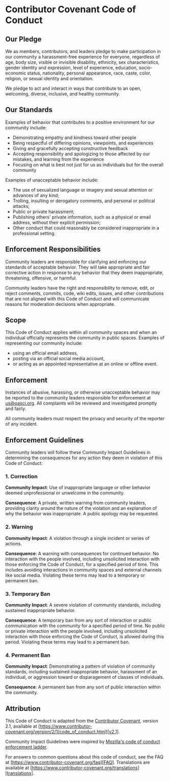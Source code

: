 # Contributor Covenant Code of Conduct

## Our Pledge

We as members, contributors, and leaders pledge to make participation in our community a harassment-free experience for everyone, regardless of age, body size, visible or invisible disability, ethnicity, sex characteristics, gender identity and expression, level of experience, education, socio-economic status, nationality, personal appearance, race, caste, color, religion, or sexual identity and orientation.

We pledge to act and interact in ways that contribute to an open, welcoming, diverse, inclusive, and healthy community.

## Our Standards

Examples of behavior that contributes to a positive environment for our community include:

-   Demonstrating empathy and kindness toward other people
-   Being respectful of differing opinions, viewpoints, and experiences
-   Giving and gracefully accepting constructive feedback
-   Accepting responsibility and apologizing to those affected by our mistakes, and learning from the experience
-   Focusing on what is best not just for us as individuals but for the overall community

Examples of unacceptable behavior include:

-   The use of sexualized language or imagery and sexual attention or advances of any kind;
-   Trolling, insulting or derogatory comments, and personal or political attacks;
-   Public or private harassment;
-   Publishing others' private information, such as a physical or email address, without their explicit permission;
-   Other conduct that could reasonably be considered inappropriate in a professional setting.

## Enforcement Responsibilities

Community leaders are responsible for clarifying and enforcing our standards of acceptable behavior.
They will take appropriate and fair corrective action in response to any behavior that they deem inappropriate, threatening, offensive, or harmful.

Community leaders have the right and responsibility to remove, edit, or reject comments, commits, code, wiki edits, issues, and other contributions that are not aligned with this Code of Conduct and will communicate reasons for moderation decisions when appropriate.

## Scope

This Code of Conduct applies within all community spaces and when an individual officially represents the community in public spaces.
Examples of representing our community include:

-   using an official email address,
-   posting via an official social media account,
-   or acting as an appointed representative at an online or offline event.

## Enforcement

Instances of abusive, harassing, or otherwise unacceptable behavior may be reported to the community leaders responsible for enforcement at <us@oasci.org>.
All complaints will be reviewed and investigated promptly and fairly.

All community leaders must respect the privacy and security of the reporter of any incident.

## Enforcement Guidelines

Community leaders will follow these Community Impact Guidelines in determining the consequences for any action they deem in violation of this Code of Conduct:

### 1. Correction

**Community Impact**:
Use of inappropriate language or other behavior deemed unprofessional or unwelcome in the community.

**Consequence**:
A private, written warning from community leaders, providing clarity around the nature of the violation and an explanation of why the behavior was inappropriate.
A public apology may be requested.

### 2. Warning

**Community Impact**:
A violation through a single incident or series of actions.

**Consequence**:
A warning with consequences for continued behavior.
No interaction with the people involved, including unsolicited interaction with those enforcing the Code of Conduct, for a specified period of time.
This includes avoiding interactions in community spaces and external channels like social media.
Violating these terms may lead to a temporary or permanent ban.

### 3. Temporary Ban

**Community Impact**:
A severe violation of community standards, including sustained inappropriate behavior.

**Consequence**:
A temporary ban from any sort of interaction or public communication with the community for a specified period of time.
No public or private interaction with the people involved, including unsolicited interaction with those enforcing the Code of Conduct, is allowed during this period.
Violating these terms may lead to a permanent ban.

### 4. Permanent Ban

**Community Impact**:
Demonstrating a pattern of violation of community standards, including sustained inappropriate behavior, harassment of an individual, or aggression toward or disparagement of classes of individuals.

**Consequence**:
A permanent ban from any sort of public interaction within the community.

## Attribution

This Code of Conduct is adapted from the [Contributor Covenant][homepage], version 2.1, available at [https://www.contributor-covenant.org/version/2/1/code_of_conduct.html][v2.1].

Community Impact Guidelines were inspired by [Mozilla's code of conduct enforcement ladder][Mozilla CoC].

For answers to common questions about this code of conduct, see the FAQ at [https://www.contributor-covenant.org/faq][FAQ].
Translations are available at [https://www.contributor-covenant.org/translations][translations].

[homepage]: https://www.contributor-covenant.org
[v2.1]: https://www.contributor-covenant.org/version/2/1/code_of_conduct.html
[Mozilla CoC]: https://github.com/mozilla/diversity
[FAQ]: https://www.contributor-covenant.org/faq
[translations]: https://www.contributor-covenant.org/translations
